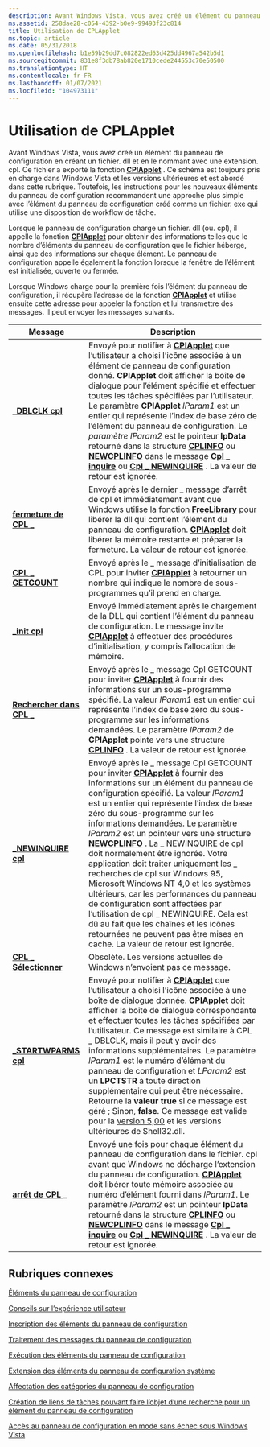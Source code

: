 ```yaml
---
description: Avant Windows Vista, vous avez créé un élément du panneau de configuration en créant un fichier. dll et en le nommant avec une extension. cpl.
ms.assetid: 258dae28-c054-4392-b0e9-99493f23c814
title: Utilisation de CPLApplet
ms.topic: article
ms.date: 05/31/2018
ms.openlocfilehash: b1e59b29dd7c082822ed63d425dd4967a542b5d1
ms.sourcegitcommit: 831e8f3db78ab820e1710cede244553c70e50500
ms.translationtype: HT
ms.contentlocale: fr-FR
ms.lasthandoff: 01/07/2021
ms.locfileid: "104973111"
---
```

# <a name="using-cplapplet"></a>Utilisation de CPLApplet

Avant Windows Vista, vous avez créé un élément du panneau de configuration en créant un fichier. dll et en le nommant avec une extension. cpl. Ce fichier a exporté la fonction [**CPlApplet**](/windows/win32/api/cpl/nc-cpl-applet_proc) . Ce schéma est toujours pris en charge dans Windows Vista et les versions ultérieures et est abordé dans cette rubrique. Toutefois, les instructions pour les nouveaux éléments du panneau de configuration recommandent une approche plus simple avec l’élément du panneau de configuration créé comme un fichier. exe qui utilise une disposition de workflow de tâche.

Lorsque le panneau de configuration charge un fichier. dll (ou. cpl), il appelle la fonction [**CPlApplet**](/windows/win32/api/cpl/nc-cpl-applet_proc) pour obtenir des informations telles que le nombre d’éléments du panneau de configuration que le fichier héberge, ainsi que des informations sur chaque élément. Le panneau de configuration appelle également la fonction lorsque la fenêtre de l’élément est initialisée, ouverte ou fermée.

Lorsque Windows charge pour la première fois l’élément du panneau de configuration, il récupère l’adresse de la fonction [**CPlApplet**](/windows/win32/api/cpl/nc-cpl-applet_proc) et utilise ensuite cette adresse pour appeler la fonction et lui transmettre des messages. Il peut envoyer les messages suivants.



| Message                                     | Description                                                                                                                                                                                                                                                                                                                                                                                                                                                                                                                                                                                                                                                                                        |
|---------------------------------------------|----------------------------------------------------------------------------------------------------------------------------------------------------------------------------------------------------------------------------------------------------------------------------------------------------------------------------------------------------------------------------------------------------------------------------------------------------------------------------------------------------------------------------------------------------------------------------------------------------------------------------------------------------------------------------------------------------|
| [**\_DBLCLK cpl**](cpl-dblclk.md)           | Envoyé pour notifier à [**CPlApplet**](/windows/win32/api/cpl/nc-cpl-applet_proc) que l’utilisateur a choisi l’icône associée à un élément de panneau de configuration donné. **CPlApplet** doit afficher la boîte de dialogue pour l’élément spécifié et effectuer toutes les tâches spécifiées par l’utilisateur. Le paramètre **CPlApplet** *lParam1* est un entier qui représente l’index de base zéro de l’élément du panneau de configuration. Le *paramètre lParam2* est le pointeur **lpData** retourné dans la structure [**CPLINFO**](/windows/win32/api/cpl/ns-cpl-cplinfo) ou [**NEWCPLINFO**](/windows/win32/api/cpl/ns-cpl-newcplinfoa) dans le message [**Cpl \_ inquire**](cpl-inquire.md) ou [**Cpl \_ NEWINQUIRE**](cpl-newinquire.md) . La valeur de retour est ignorée.                                                                |
| [**fermeture de CPL \_**](cpl-exit.md)               | Envoyé après le dernier \_ message d’arrêt de cpl et immédiatement avant que Windows utilise la fonction [**FreeLibrary**](/windows/win32/api/libloaderapi/nf-libloaderapi-freelibrary) pour libérer la dll qui contient l’élément du panneau de configuration. [**CPlApplet**](/windows/win32/api/cpl/nc-cpl-applet_proc) doit libérer la mémoire restante et préparer la fermeture. La valeur de retour est ignorée.                                                                                                                                                                                                                                                                                                                                                                                                |
| [**CPL \_ GETCOUNT**](cpl-getcount.md)       | Envoyé après le \_ message d’initialisation de CPL pour inviter [**CPlApplet**](/windows/win32/api/cpl/nc-cpl-applet_proc) à retourner un nombre qui indique le nombre de sous-programmes qu’il prend en charge.                                                                                                                                                                                                                                                                                                                                                                                                                                                                                                                                                      |
| [**\_init cpl**](cpl-init.md)               | Envoyé immédiatement après le chargement de la DLL qui contient l’élément du panneau de configuration. Le message invite [**CPlApplet**](/windows/win32/api/cpl/nc-cpl-applet_proc) à effectuer des procédures d’initialisation, y compris l’allocation de mémoire.                                                                                                                                                                                                                                                                                                                                                                                                                                                                                               |
| [**Rechercher dans CPL \_**](cpl-inquire.md)         | Envoyé après le \_ message Cpl GETCOUNT pour inviter [**CPlApplet**](/windows/win32/api/cpl/nc-cpl-applet_proc) à fournir des informations sur un sous-programme spécifié. La valeur *lParam1* est un entier qui représente l’index de base zéro du sous-programme sur les informations demandées. Le paramètre *lParam2* de **CPlApplet** pointe vers une structure [**CPLINFO**](/windows/win32/api/cpl/ns-cpl-cplinfo) . La valeur de retour est ignorée.                                                                                                                                                                                                                                                                                                    |
| [**\_NEWINQUIRE cpl**](cpl-newinquire.md)   | Envoyé après le \_ message Cpl GETCOUNT pour inviter [**CPlApplet**](/windows/win32/api/cpl/nc-cpl-applet_proc) à fournir des informations sur un élément du panneau de configuration spécifié. La valeur *lParam1* est un entier qui représente l’index de base zéro du sous-programme sur les informations demandées. Le paramètre *lParam2* est un pointeur vers une structure [**NEWCPLINFO**](/windows/win32/api/cpl/ns-cpl-newcplinfoa) . La \_ NEWINQUIRE de cpl doit normalement être ignorée. Votre application doit traiter uniquement les \_ recherches de cpl sur Windows 95, Microsoft Windows NT 4,0 et les systèmes ultérieurs, car les performances du panneau de configuration sont affectées par l’utilisation de cpl \_ NEWINQUIRE. Cela est dû au fait que les chaînes et les icônes retournées ne peuvent pas être mises en cache. La valeur de retour est ignorée. |
| [**CPL \_ Sélectionner**](cpl-select.md)           | Obsolète. Les versions actuelles de Windows n’envoient pas ce message.                                                                                                                                                                                                                                                                                                                                                                                                                                                                                                                                                                                                                                    |
| [**\_STARTWPARMS cpl**](cpl-startwparms.md) | Envoyé pour notifier à [**CPlApplet**](/windows/win32/api/cpl/nc-cpl-applet_proc) que l’utilisateur a choisi l’icône associée à une boîte de dialogue donnée. **CPlApplet** doit afficher la boîte de dialogue correspondante et effectuer toutes les tâches spécifiées par l’utilisateur. Ce message est similaire à CPL \_ DBLCLK, mais il peut y avoir des informations supplémentaires. Le paramètre *lParam1* est le numéro d’élément du panneau de configuration et *LParam2* est un **LPCTSTR** à toute direction supplémentaire qui peut être nécessaire. Retourne la **valeur true** si ce message est géré ; Sinon, **false**. Ce message est valide pour la [version 5,00](versions.md) et les versions ultérieures de Shell32.dll.                                                                                         |
| [**arrêt de CPL \_**](cpl-stop.md)               | Envoyé une fois pour chaque élément du panneau de configuration dans le fichier. cpl avant que Windows ne décharge l’extension du panneau de configuration. [**CPlApplet**](/windows/win32/api/cpl/nc-cpl-applet_proc) doit libérer toute mémoire associée au numéro d’élément fourni dans *lParam1*. Le paramètre *lParam2* est un pointeur **lpData** retourné dans la structure [**CPLINFO**](/windows/win32/api/cpl/ns-cpl-cplinfo) ou [**NEWCPLINFO**](/windows/win32/api/cpl/ns-cpl-newcplinfoa) dans le message [**Cpl \_ inquire**](cpl-inquire.md) ou [**Cpl \_ NEWINQUIRE**](cpl-newinquire.md) . La valeur de retour est ignorée.                                                                                                                                                                                                       |



 

## <a name="related-topics"></a>Rubriques connexes

<dl> <dt>

[Éléments du panneau de configuration](control-panel-applications.md)
</dt> <dt>

[Conseils sur l’expérience utilisateur](user-experience-guidelines.md)
</dt> <dt>

[Inscription des éléments du panneau de configuration](registering-control-panel-items.md)
</dt> <dt>

[Traitement des messages du panneau de configuration](message-processing.md)
</dt> <dt>

[Exécution des éléments du panneau de configuration](executing-control-panel-items.md)
</dt> <dt>

[Extension des éléments du panneau de configuration système](extending-system-control-panel-items.md)
</dt> <dt>

[Affectation des catégories du panneau de configuration](assigning-control-panel-categories.md)
</dt> <dt>

[Création de liens de tâches pouvant faire l’objet d’une recherche pour un élément du panneau de configuration](creating-searchable-task-links.md)
</dt> <dt>

[Accès au panneau de configuration en mode sans échec sous Windows Vista](accessing-the-cp-in-safe-mode-under-vista.md)
</dt> </dl>

 

 
